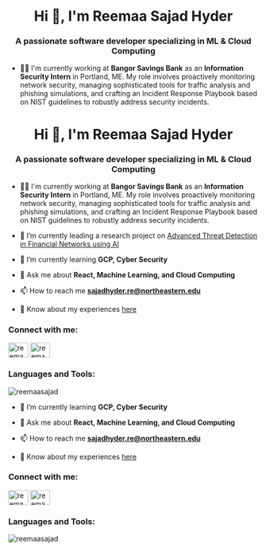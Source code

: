 <h1 align="center">Hi 👋, I'm Reemaa Sajad Hyder</h1>
<h3 align="center">A passionate software developer specializing in ML & Cloud Computing</h3>

- 👨‍💻 I'm currently working at **Bangor Savings Bank** as an **Information Security Intern** in Portland, ME. My role involves proactively monitoring network security, managing sophisticated tools for traffic analysis and phishing simulations, and crafting an Incident Response Playbook based on NIST guidelines to robustly address security incidents.

<h1 align="center">Hi 👋, I'm Reemaa Sajad Hyder</h1>
<h3 align="center">A passionate software developer specializing in ML & Cloud Computing</h3>

- 👨‍💻 I'm currently working at **Bangor Savings Bank** as an **Information Security Intern** in Portland, ME. My role involves proactively monitoring network security, managing sophisticated tools for traffic analysis and phishing simulations, and crafting an Incident Response Playbook based on NIST guidelines to robustly address security incidents.

- 🔭 I’m currently leading a research project on [Advanced Threat Detection in Financial Networks using AI](https://github.com/ReemaaSajad/advanced-threat-detection-AI)

- 🌱 I’m currently learning **GCP, Cyber Security**

- 💬 Ask me about **React, Machine Learning, and Cloud Computing**

- 📫 How to reach me **sajadhyder.re@northeastern.edu**

- 📄 Know about my experiences [here](https://docs.google.com/document/d/1TvL_kCvOqAJevVGiq_iblBnHEwbreNKx/edit?usp=sharing&ouid=104949821014228736037&rtpof=true&sd=true)

<h3 align="left">Connect with me:</h3>
<p align="left">
<a href="https://linkedin.com/in/reemaa-sajad-hyder" target="blank"><img align="center" src="https://raw.githubusercontent.com/rahuldkjain/github-profile-readme-generator/master/src/images/icons/Social/linked-in-alt.svg" alt="reemaa-sajad-hyder" height="30" width="40" /></a>
<a href="https://kaggle.com/reemaasajad" target="blank"><img align="center" src="https://raw.githubusercontent.com/rahuldkjain/github-profile-readme-generator/master/src/images/icons/Social/kaggle.svg" alt="reemaasajad" height="30" width="40" /></a>
</p>

<h3 align="left">Languages and Tools:</h3>
<p align="left">
<!-- Icons for the Languages and Tools you use -->
</p>

<p><img align="center" src="https://github-readme-stats.vercel.app/api/top-langs?username=reemaasajad&show_icons=true&locale=en&layout=compact" alt="reemaasajad" /></p>


- 🌱 I’m currently learning **GCP, Cyber Security**

- 💬 Ask me about **React, Machine Learning, and Cloud Computing**

- 📫 How to reach me **sajadhyder.re@northeastern.edu**

- 📄 Know about my experiences [here](https://docs.google.com/document/d/1TvL_kCvOqAJevVGiq_iblBnHEwbreNKx/edit?usp=sharing&ouid=104949821014228736037&rtpof=true&sd=true)

<h3 align="left">Connect with me:</h3>
<p align="left">
<a href="https://linkedin.com/in/reemaa-sajad-hyder" target="blank"><img align="center" src="https://raw.githubusercontent.com/rahuldkjain/github-profile-readme-generator/master/src/images/icons/Social/linked-in-alt.svg" alt="reemaa-sajad-hyder" height="30" width="40" /></a>
<a href="https://kaggle.com/reemaasajad" target="blank"><img align="center" src="https://raw.githubusercontent.com/rahuldkjain/github-profile-readme-generator/master/src/images/icons/Social/kaggle.svg" alt="reemaasajad" height="30" width="40" /></a>
</p>

<h3 align="left">Languages and Tools:</h3>
<p align="left">
<!-- Icons for the Languages and Tools you use -->
</p>

<p><img align="center" src="https://github-readme-stats.vercel.app/api/top-langs?username=reemaasajad&show_icons=true&locale=en&layout=compact" alt="reemaasajad" /></p>
